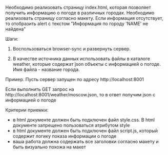 Необходимо реализовать страницу index.html, которая позволяет получить информацию о погоде в различных городах.
Необходимо реализовать страницу согласно макету.
Если информация отсутствует, то отобразить alert с текстом "Информация по городу 'NAME' не найдена"

Шаги:
1. Воспользоваться browser-sync и развернуть сервер. 

2. В качестве источника данных использовать файлы в каталоге weather, которые содержат json объекты с информацией о погоде.
Имя файла - название города.

Пример.
Пусть сервер запущен по адресу http://localhost:8001

Если выполнить GET запрос на http://localhost:8001/weather/moscow.json, то в ответ получим json с информацией о погоде

Критерии приемки:

* в html документе должен быть подключен файл style.css. В html документе запрещено пользоваться атрибутом style
* в html документе должен быть подключен файл script.js, который содержит логику показа информации о погоде
* ваша работа должна содержать все заголовки согласно макету и быть визуально похожа на макет